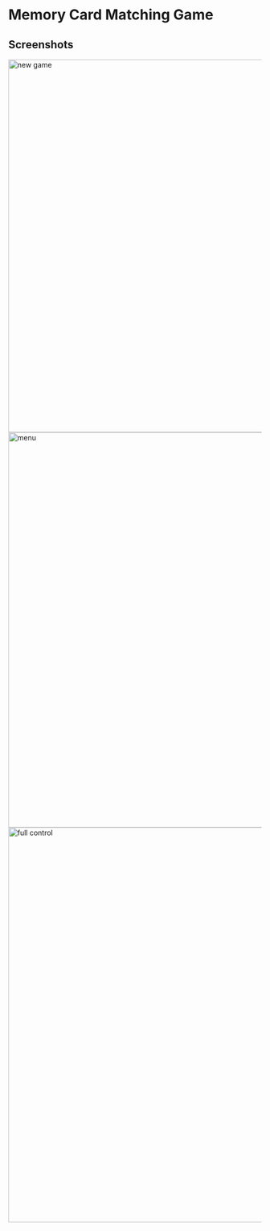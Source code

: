 # Memory Card Matching Game

## Screenshots

<img width="741" alt="new game" src="https://github.com/tatthien/memory-card-matching-game/assets/72242664/fd462cc4-fe27-48fa-9abe-a157c7583ca4">
<img width="785" alt="menu" src="https://github.com/tatthien/memory-card-matching-game/assets/72242664/cb0616f0-3f79-492e-bf88-ce4b3ffeb9bf">
<img width="785" alt="full control" src="https://github.com/tatthien/memory-card-matching-game/assets/72242664/7047d7b1-e5b1-4305-a2f1-13c4ade2906d">
